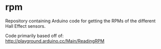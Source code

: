 # rpm
Repository containing Arduino code for getting the RPMs of the different Hall Effect sensors.

Code primarily based off of: http://playground.arduino.cc/Main/ReadingRPM
